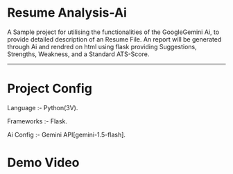 # Resume Analysis-Ai
A Sample project for utilising the functionalities of the GoogleGemini Ai, to provide detailed description of an Resume File.
An report will be generated through Ai and rendred on html using flask providing Suggestions, Strengths, Weakness, and a Standard ATS-Score.
________________________________________________
# Project Config 
Language :- Python(3V).

Frameworks :- Flask.


Ai Config :- Gemini API[gemini-1.5-flash].

# Demo Video
